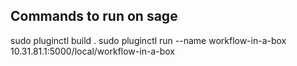 ## Commands to run on sage

sudo pluginctl build .
sudo pluginctl run --name workflow-in-a-box 10.31.81.1:5000/local/workflow-in-a-box

